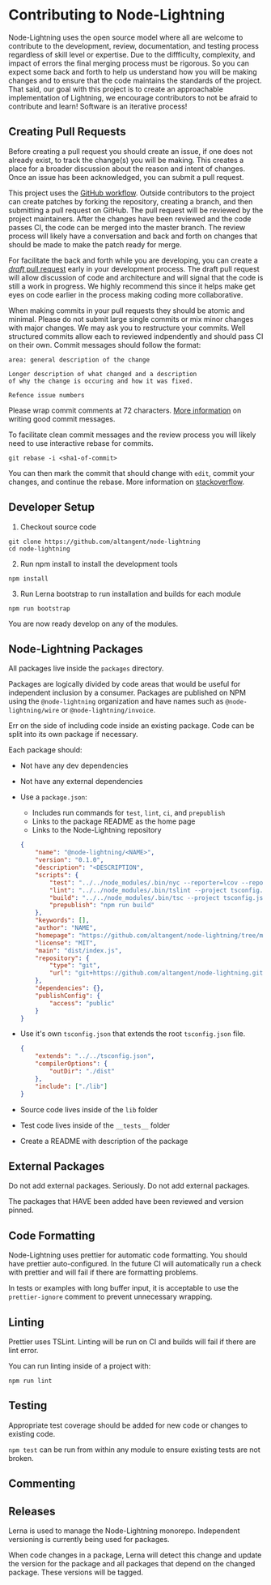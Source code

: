 # Contributing to Node-Lightning

Node-Lightning uses the open source model where all are welcome to contribute to the development, review, documentation, and testing process regardless of skill level or expertise. Due to the diffficulty, complexity, and impact of errors the final merging process must be rigorous. So you can expect some back and forth to help us understand how you will be making changes and to ensure that the code maintains the standards of the project. That said, our goal with this project is to create an approachable implementation of Lightning, we encourage contributors to not be afraid to contribute and learn! Software is an iterative process!

## Creating Pull Requests

Before creating a pull request you should create an issue, if one does not already exist, to track the change(s) you will be making. This creates a place for a broader discussion about the reason and intent of changes. Once an issue has been acknowledged, you can submit a pull request.

This project uses the [GitHub workflow](https://guides.github.com/introduction/flow/). Outside contributors to the project can create patches by forking the repository, creating a branch, and then submitting a pull request on GitHub. The pull request will be reviewed by the project maintainers. After the changes have been reviewed and the code passes CI, the code can be merged into the master branch. The review process will likely have a conversation and back and forth on changes that should be made to make the patch ready for merge.

For facilitate the back and forth while you are developing, you can create a [_draft_ pull request](https://github.blog/2019-02-14-introducing-draft-pull-requests/) early in your development process. The draft pull request will allow discussion of code and architecture and will signal that the code is still a work in progress. We highly recommend this since it helps make get eyes on code earlier in the process making coding more collaborative.

When making commits in your pull requests they should be atomic and minimal. Please do not submit large single commits or mix minor changes with major changes. We may ask you to restructure your commits. Well structured commits allow each to reviewed indpendently and should pass CI on their own. Commit messages should follow the format:

```
area: general description of the change

Longer description of what changed and a description
of why the change is occuring and how it was fixed.

Refence issue numbers
```

Please wrap commit comments at 72 characters. [More information](https://chris.beams.io/posts/git-commit/) on writing good commit messages.

To facilitate clean commit messages and the review process you will likely need to use interactive rebase for commits.

```
git rebase -i <sha1-of-commit>
```

You can then mark the commit that should change with `edit`, commit your changes, and continue the rebase. More information on [stackoverflow](https://stackoverflow.com/a/8825163).


## Developer Setup

1. Checkout source code

```
git clone https://github.com/altangent/node-lightning
cd node-lightning
```

2. Run npm install to install the development tools

```
npm install
```

3. Run Lerna bootstrap to run installation and builds for each module

```
npm run bootstrap
```

You are now ready develop on any of the modules.

## Node-Lightning Packages

All packages live inside the `packages` directory.

Packages are logically divided by code areas that would be useful for independent inclusion by a consumer. Packages are published on NPM using the `@node-lightning` organization and have names such as `@node-lightning/wire` or `@node-lightning/invoice`.

Err on the side of including code inside an existing package. Code can be split into its own package if necessary.

Each package should:

-   Not have any dev dependencies
-   Not have any external dependencies
-   Use a `package.json`:
    -   Includes run commands for `test`, `lint`, `ci`, and `prepublish`
    -   Links to the package README as the home page
    -   Links to the Node-Lightning repository
    ```json
    {
        "name": "@node-lightning/<NAME>",
        "version": "0.1.0",
        "description": "<DESCRIPTION",
        "scripts": {
            "test": "../../node_modules/.bin/nyc --reporter=lcov --reporter=text --extension=.ts ../../node_modules/.bin/mocha --require ts-node/register --recursive \"__tests__/**/*.spec.*\"",
            "lint": "../../node_modules/.bin/tslint --project tsconfig.json --config ../../tslint.json",
            "build": "../../node_modules/.bin/tsc --project tsconfig.json",
            "prepublish": "npm run build"
        },
        "keywords": [],
        "author": "NAME",
        "homepage": "https://github.com/altangent/node-lightning/tree/master/packages/<NAME>",
        "license": "MIT",
        "main": "dist/index.js",
        "repository": {
            "type": "git",
            "url": "git+https://github.com/altangent/node-lightning.git"
        },
        "dependencies": {},
        "publishConfig": {
            "access": "public"
        }
    }
    ```
-   Use it's own `tsconfig.json` that extends the root `tsconfig.json` file.

    ```json
    {
        "extends": "../../tsconfig.json",
        "compilerOptions": {
            "outDir": "./dist"
        },
        "include": ["./lib"]
    }
    ```

-   Source code lives inside of the `lib` folder
-   Test code lives inside of the `__tests__` folder
-   Create a README with description of the package

## External Packages

Do not add external packages. Seriously. Do not add external packages.

The packages that HAVE been added have been reviewed and version pinned.

## Code Formatting

Node-Lightning uses prettier for automatic code formatting. You should have prettier auto-configured. In the future CI will automatically run a check with prettier and will fail if there are formatting problems.

In tests or examples with long buffer input, it is acceptable to use the `prettier-ignore` comment to prevent unnecessary wrapping.

## Linting

Prettier uses TSLint. Linting will be run on CI and builds will fail if there are lint error.

You can run linting inside of a project with:

```
npm run lint
```

## Testing

Appropriate test coverage should be added for new code or changes to existing code.

`npm test` can be run from within any module to ensure existing tests are not broken.

## Commenting


## Releases

Lerna is used to manage the Node-Lightning monorepo. Independent versioning is currently being used for packages.

When code changes in a package, Lerna will detect this change and update the version for the package and all packages that depend on the changed package. These versions will be tagged.
